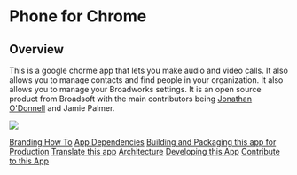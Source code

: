 # Phone for Chrome

## Overview

This is a google chorme app that lets you make audio and video calls. It also allows you to manage contacts and find people in your organization. It also allows you to manage your Broadworks settings. It is an open source product from Broadsoft with the main contributors being [Jonathan O'Donnell](https://github.com/jodonnell-broadsoft) and Jamie Palmer.

![](http://puu.sh/iKENz/caeb767c32.png)

[Branding How To](https://github.com/broadsoftxtended/Product-Phone-for-Chrome/blob/master/documentation/BrandingAndLogoChanges.md)
[App Dependencies](https://github.com/broadsoftxtended/Product-Phone-for-Chrome/blob/master/documentation/Dependencies.md)
[Building and Packaging this app for Production](https://github.com/broadsoftxtended/Product-Phone-for-Chrome/blob/master/documentation/HowToBuildAndPackage.md)
[Translate this app](https://github.com/broadsoftxtended/Product-Phone-for-Chrome/blob/master/documentation/TranslationAndAddingLanguages.md)
[Architecture](https://github.com/broadsoftxtended/Product-Phone-for-Chrome/blob/master/documentation/Architecture.md)
[Developing this App](https://github.com/broadsoftxtended/Product-Phone-for-Chrome/blob/master/documentation/Development.md)
[Contribute to this App](https://github.com/broadsoftxtended/Product-Phone-for-Chrome/blob/master/documentation/HowToContributeToThisApplication.md)
